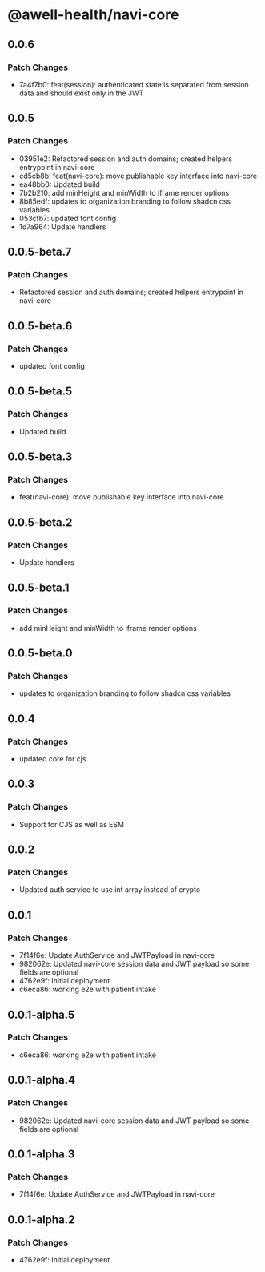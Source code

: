 # @awell-health/navi-core

## 0.0.6

### Patch Changes

- 7a4f7b0: feat(session): authenticated state is separated from session data and should exist only in the JWT

## 0.0.5

### Patch Changes

- 03951e2: Refactored session and auth domains; created helpers entrypoint in navi-core
- cd5cb8b: feat(navi-core): move publishable key interface into navi-core
- ea48bb0: Updated build
- 7b2b210: add minHeight and minWidth to iframe render options
- 8b85edf: updates to organization branding to follow shadcn css variables
- 053cfb7: updated font config
- 1d7a964: Update handlers

## 0.0.5-beta.7

### Patch Changes

- Refactored session and auth domains; created helpers entrypoint in navi-core

## 0.0.5-beta.6

### Patch Changes

- updated font config

## 0.0.5-beta.5

### Patch Changes

- Updated build

## 0.0.5-beta.3

### Patch Changes

- feat(navi-core): move publishable key interface into navi-core

## 0.0.5-beta.2

### Patch Changes

- Update handlers

## 0.0.5-beta.1

### Patch Changes

- add minHeight and minWidth to iframe render options

## 0.0.5-beta.0

### Patch Changes

- updates to organization branding to follow shadcn css variables

## 0.0.4

### Patch Changes

- updated core for cjs

## 0.0.3

### Patch Changes

- Support for CJS as well as ESM

## 0.0.2

### Patch Changes

- Updated auth service to use int array instead of crypto

## 0.0.1

### Patch Changes

- 7f14f6e: Update AuthService and JWTPayload in navi-core
- 982062e: Updated navi-core session data and JWT payload so some fields are optional
- 4762e9f: Initial deployment
- c6eca86: working e2e with patient intake

## 0.0.1-alpha.5

### Patch Changes

- c6eca86: working e2e with patient intake

## 0.0.1-alpha.4

### Patch Changes

- 982062e: Updated navi-core session data and JWT payload so some fields are optional

## 0.0.1-alpha.3

### Patch Changes

- 7f14f6e: Update AuthService and JWTPayload in navi-core

## 0.0.1-alpha.2

### Patch Changes

- 4762e9f: Initial deployment
